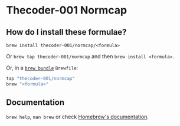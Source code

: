 # Thecoder-001 Normcap

## How do I install these formulae?

`brew install thecoder-001/normcap/<formula>`

Or `brew tap thecoder-001/normcap` and then `brew install <formula>`.

Or, in a [`brew bundle`](https://github.com/Homebrew/homebrew-bundle) `Brewfile`:

```ruby
tap "thecoder-001/normcap"
brew "<formula>"
```

## Documentation

`brew help`, `man brew` or check [Homebrew's documentation](https://docs.brew.sh).

